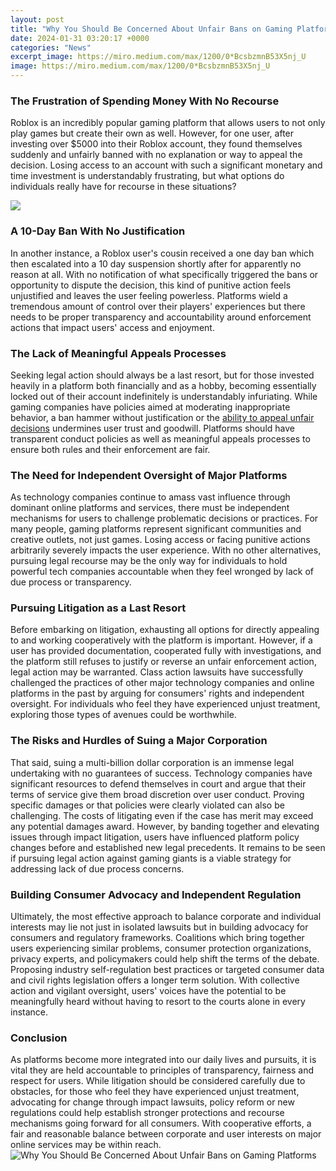 ```yaml
---
layout: post
title: "Why You Should Be Concerned About Unfair Bans on Gaming Platforms"
date: 2024-01-31 03:20:17 +0000
categories: "News"
excerpt_image: https://miro.medium.com/max/1200/0*BcsbzmnB53X5nj_U
image: https://miro.medium.com/max/1200/0*BcsbzmnB53X5nj_U
---
```


### The Frustration of Spending Money With No Recourse
Roblox is an incredibly popular gaming platform that allows users to not only play games but create their own as well. However, for one user, after investing over $5000 into their Roblox account, they found themselves suddenly and unfairly banned with no explanation or way to appeal the decision. Losing access to an account with such a significant monetary and time investment is understandably frustrating, but what options do individuals really have for recourse in these situations? 

![](https://miro.medium.com/max/990/1*7tXyqPwX3ylplVFJcqDYmQ.png)
### A 10-Day Ban With No Justification
In another instance, a Roblox user's cousin received a one day ban which then escalated into a 10 day suspension shortly after for apparently no reason at all. With no notification of what specifically triggered the bans or opportunity to dispute the decision, this kind of punitive action feels unjustified and leaves the user feeling powerless. Platforms wield a tremendous amount of control over their players' experiences but there needs to be proper transparency and accountability around enforcement actions that impact users' access and enjoyment.
### The Lack of Meaningful Appeals Processes 
Seeking legal action should always be a last resort, but for those invested heavily in a platform both financially and as a hobby, becoming essentially locked out of their account indefinitely is understandably infuriating. While gaming companies have policies aimed at moderating inappropriate behavior, a ban hammer without justification or the [ability to appeal unfair decisions](https://store.fi.io.vn/womens-funny-saint-bernard-lover-graphic-women-girls-st-bernard-1) undermines user trust and goodwill. Platforms should have transparent conduct policies as well as meaningful appeals processes to ensure both rules and their enforcement are fair. 
### The Need for Independent Oversight of Major Platforms
As technology companies continue to amass vast influence through dominant online platforms and services, there must be independent mechanisms for users to challenge problematic decisions or practices. For many people, gaming platforms represent significant communities and creative outlets, not just games. Losing access or facing punitive actions arbitrarily severely impacts the user experience. With no other alternatives, pursuing legal recourse may be the only way for individuals to hold powerful tech companies accountable when they feel wronged by lack of due process or transparency.
### Pursuing Litigation as a Last Resort 
Before embarking on litigation, exhausting all options for directly appealing to and working cooperatively with the platform is important. However, if a user has provided documentation, cooperated fully with investigations, and the platform still refuses to justify or reverse an unfair enforcement action, legal action may be warranted. Class action lawsuits have successfully challenged the practices of other major technology companies and online platforms in the past by arguing for consumers' rights and independent oversight. For individuals who feel they have experienced unjust treatment, exploring those types of avenues could be worthwhile.
### The Risks and Hurdles of Suing a Major Corporation  
That said, suing a multi-billion dollar corporation is an immense legal undertaking with no guarantees of success. Technology companies have significant resources to defend themselves in court and argue that their terms of service give them broad discretion over user conduct. Proving specific damages or that policies were clearly violated can also be challenging. The costs of litigating even if the case has merit may exceed any potential damages award. However, by banding together and elevating issues through impact litigation, users have influenced platform policy changes before and established new legal precedents. It remains to be seen if pursuing legal action against gaming giants is a viable strategy for addressing lack of due process concerns.
### Building Consumer Advocacy and Independent Regulation 
Ultimately, the most effective approach to balance corporate and individual interests may lie not just in isolated lawsuits but in building advocacy for consumers and regulatory frameworks. Coalitions which bring together users experiencing similar problems, consumer protection organizations, privacy experts, and policymakers could help shift the terms of the debate. Proposing industry self-regulation best practices or targeted consumer data and civil rights legislation offers a longer term solution. With collective action and vigilant oversight, users' voices have the potential to be meaningfully heard without having to resort to the courts alone in every instance.
### Conclusion
As platforms become more integrated into our daily lives and pursuits, it is vital they are held accountable to principles of transparency, fairness and respect for users. While litigation should be considered carefully due to obstacles, for those who feel they have experienced unjust treatment, advocating for change through impact lawsuits, policy reform or new regulations could help establish stronger protections and recourse mechanisms going forward for all consumers. With cooperative efforts, a fair and reasonable balance between corporate and user interests on major online services may be within reach.
![Why You Should Be Concerned About Unfair Bans on Gaming Platforms](https://miro.medium.com/max/1200/0*BcsbzmnB53X5nj_U)